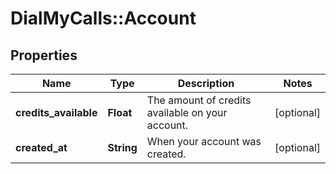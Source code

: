 # DialMyCalls::Account

## Properties
Name | Type | Description | Notes
------------ | ------------- | ------------- | -------------
**credits_available** | **Float** | The amount of credits available on your account. | [optional] 
**created_at** | **String** | When your account was created. | [optional] 


